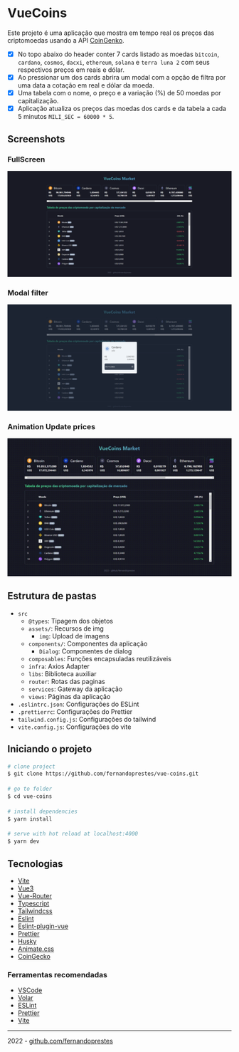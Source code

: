 # VueCoins

Este projeto é uma aplicação que mostra em tempo real os preços das criptomoedas usando a API [CoinGenko](https://www.coingecko.com/pt/api/documentation).

- [x] No topo abaixo do header conter 7 cards listado as moedas `bitcoin`, `cardano`, `cosmos`, `dacxi`, `ethereum`, `solana` e `terra luna 2` com seus respectivos preços em reais e dólar.
- [x] Ao pressionar um dos cards abrira um modal com a opção de filtra por uma data a cotação em real e dólar da moeda.
- [x] Uma tabela com o nome, o preço e a variação (%) de 50 moedas por capitalização.
- [x] Aplicação atualiza os preços das moedas dos cards e da tabela a cada 5 minutos `MILI_SEC = 60000 * 5`.

## Screenshots

### FullScreen

<img src='./public/screenshot/full-screen.png' alt="tela principal">

### Modal filter

<img src='./public/screenshot/modal.png' alt="exibição do modal">

### Animation Update prices

<img src='./public/screenshot/animation-update.gif' alt="exibição da animação do update na tela">

## Estrutura de pastas

- `src`
  - `@types`: Tipagem dos objetos
  - `assets/`: Recursos de img
    - `img`: Upload de imagens
  - `components/`: Componentes da aplicação
    - `Dialog`: Componentes de dialog
  - `composables`: Funções encapsuladas reutilizáveis
  - `infra`: Axios Adapter
  - `libs`: Biblioteca auxiliar
  - `router`: Rotas das paginas
  - `services`: Gateway da aplicação
  - `views`: Páginas da aplicação
- `.eslintrc.json`: Configurações do ESLint
- `.prettierrc`: Configurações do Prettier
- `tailwind.config.js`: Configurações do tailwind
- `vite.config.js`: Configurações do vite

## Iniciando o projeto

```bash
# clone project
$ git clone https://github.com/fernandoprestes/vue-coins.git

# go to folder
$ cd vue-coins

# install dependencies
$ yarn install

# serve with hot reload at localhost:4000
$ yarn dev
```

## Tecnologias

- [Vite](https://vitejs.dev/)
- [Vue3](https://vuejs.org/)
- [Vue-Router](https://router.vuejs.org/)
- [Typescript](https://www.typescriptlang.org/)
- [Tailwindcss](https://tailwindcss.com/)
- [Eslint](https://eslint.org/)
- [Eslint-plugin-vue](https://eslint.vuejs.org/)
- [Prettier](https://prettier.io/)
- [Husky](https://typicode.github.io/husky/#/)
- [Animate.css](https://animate.style/)
- [CoinGecko](https://www.coingecko.com/pt/api/documentation)

### Ferramentas recomendadas

- [VSCode](https://code.visualstudio.com/)
- [Volar](https://marketplace.visualstudio.com/items?itemName=johnsoncodehk.volar)
- [ESLint](https://marketplace.visualstudio.com/items?itemName=dbaeumer.vscode-eslint)
- [Prettier](https://marketplace.visualstudio.com/items?itemName=esbenp.prettier-vscode)
- [Vite](https://marketplace.visualstudio.com/items?itemName=antfu.vite)

---

2022 - [github.com/fernandoprestes](https://github.com/fernandoprestes)

